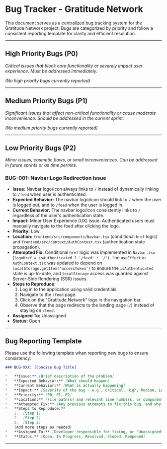 # Bug Tracker - Gratitude Network

This document serves as a centralized bug tracking system for the Gratitude Network project.
Bugs are categorized by priority and follow a consistent reporting template for clarity and efficient resolution.

---

## High Priority Bugs (P0)
*Critical issues that block core functionality or severely impact user experience. Must be addressed immediately.*

*(No high priority bugs currently reported)*

---

## Medium Priority Bugs (P1)
*Significant issues that affect non-critical functionality or cause moderate inconvenience. Should be addressed in the current sprint.*

*(No medium priority bugs currently reported)*

---

## Low Priority Bugs (P2)
*Minor issues, cosmetic flaws, or small inconveniences. Can be addressed in future sprints or as time permits.*

### BUG-001: Navbar Logo Redirection Issue

*   **Issue:** Navbar logo/icon always links to `/` instead of dynamically linking to `/feed` when user is authenticated.
*   **Expected Behavior:** The navbar logo/icon should link to `/` when the user is logged out, and to `/feed` when the user is logged in.
*   **Current Behavior:** The navbar logo/icon consistently links to `/` regardless of the user's authentication state.
*   **Impact:** Minor User Experience (UX) issue. Authenticated users must manually navigate to the feed after clicking the logo.
*   **Priority:** Low
*   **Location:** `frontend/src/components/Navbar.tsx` (conditional `href` logic) and `frontend/src/context/AuthContext.tsx` (authentication state propagation).
*   **Attempted Fix:** Conditional `href` logic was implemented in `Navbar.tsx` (`logoHref = isAuthenticated ? '/feed' : '/'`). The `useEffect` in `AuthContext.tsx` was updated to depend on `localStorage.getItem('accessToken')` to ensure the `isAuthenticated` state is up-to-date, and `localStorage` access was guarded against Server-Side Rendering (SSR) issues.
*   **Steps to Reproduce:**
    1.  Log in to the application using valid credentials.
    2.  Navigate to the `/feed` page.
    3.  Click on the "Gratitude Network" logo in the navigation bar.
    4.  Observe that the page redirects to the landing page (`/`) instead of staying on `/feed`.
*   **Assigned To:** Unassigned
*   **Status:** Open

---

## Bug Reporting Template

Please use the following template when reporting new bugs to ensure consistency:

```markdown
### BUG-XXX: [Concise Bug Title]

*   **Issue:** [Brief description of the problem]
*   **Expected Behavior:** [What should happen]
*   **Current Behavior:** [What is actually happening]
*   **Impact:** [Severity of the bug - e.g., Critical, High, Medium, Low. Explain why.]
*   **Priority:** [P0, P1, P2]
*   **Location:** [File path(s) and relevant line numbers, or component name]
*   **Attempted Fix:** [Any previous attempts to fix this bug, and why they failed]
*   **Steps to Reproduce:**
    1.  [Step 1]
    2.  [Step 2]
    3.  [Step 3]
    (Add more steps as needed)
*   **Assigned To:** [Developer responsible for fixing, or "Unassigned"]
*   **Status:** [Open, In Progress, Resolved, Closed, Reopened]
```

---

